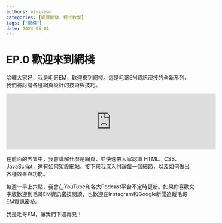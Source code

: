 ```yaml
---
authors: elvismao
categories: [網頁開發，程式教學]
tags: ["網棧"]
date: 2023-05-01
---
```


# EP.0 歡迎來到網棧

哈囉大家好，我是毛哥EM，歡迎來到網棧。這是毛哥EM資訊密技的全新系列，我們將討論各種網頁設計的技術與技巧。

<iframe width="560" src="https://www.youtube-nocookie.com/embed/oBIl0DzXujw?si=H7eokhcI1sxLu0Se" title="YouTube video player" frameborder="0" allow="accelerometer; autoplay; clipboard-write; encrypted-media; gyroscope; picture-in-picture; web-share" referrerpolicy="strict-origin-when-cross-origin" allowfullscreen></iframe>

在前面的五集中，我會講解什麼是網頁，並快速帶大家認識 HTML、CSS、JavaScript，還有如何架設網站。接下來我深入討論每一個細節，以及如何做出各種效果與功能。

每週一早上六點，我會在YouTube和各大Podcast平台不定時更新。如果你喜歡文字版歡迎到毛哥EM資訊密技閱讀，也歡迎在Instagram和Google新聞追蹤毛哥EM資訊密技。

我是毛哥EM，讓我們下週再見！
